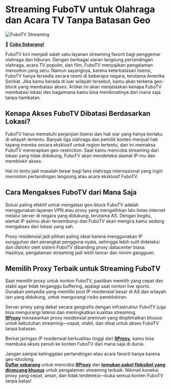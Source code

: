 # Streaming FuboTV untuk Olahraga dan Acara TV Tanpa Batasan Geo

![FuboTV Streaming](https://gamikey.com/wp-content/uploads/2022/07/fuboTV-2.0.jpg.webp)

🌱 **[Coba Sekarang!](https://9proxyofficial.short.gy/github-pricing-nathan275)**

FuboTV kini menjadi salah satu layanan streaming favorit bagi penggemar olahraga dan hiburan. Dengan berbagai siaran langsung pertandingan olahraga, acara TV populer, dan film, FuboTV menyajikan pengalaman menonton yang seru. Namun sayangnya, karena keterbatasan lisensi, FuboTV hanya tersedia secara resmi di beberapa negara, terutama Amerika Serikat. Jika kamu berada di luar wilayah tersebut, kamu akan terkena geo-block yang membatasi akses. Artikel ini akan menjelaskan kenapa FuboTV membatasi lokasi dan bagaimana kamu bisa menikmatinya dari mana saja tanpa hambatan.

## Kenapa Akses FuboTV Dibatasi Berdasarkan Lokasi?

FuboTV harus mematuhi perjanjian lisensi dan hak siar yang hanya berlaku di wilayah tertentu. Banyak liga olahraga dan pemilik konten menjual hak tayang mereka secara eksklusif untuk region tertentu, dan ini memaksa FuboTV menerapkan geo-restriction. Saat kamu mencoba streaming dari lokasi yang tidak didukung, FuboTV akan mendeteksi alamat IP-mu dan memblokir akses.

Hal ini tentu jadi masalah besar bagi fans olahraga internasional yang ingin menonton pertandingan langsung atau acara eksklusif FuboTV.

## Cara Mengakses FuboTV dari Mana Saja

Solusi paling efektif untuk mengatasi geo-block FuboTV adalah menggunakan layanan VPN atau proxy yang mengalihkan lalu lintas internet melalui server di negara yang didukung, terutama AS. Dengan begitu, alamat IP aslimu akan tersembunyi dan FuboTV akan mengira kamu sedang mengakses dari lokasi yang sah.

Proxy residensial jadi pilihan paling ideal karena menggunakan IP sungguhan dari perangkat pengguna nyata, sehingga lebih sulit dideteksi dan diblokir oleh sistem FuboTV dibanding proxy datacenter biasa. Hasilnya, pengalaman streaming jadi lebih lancar dan minim gangguan.

## Memilih Proxy Terbaik untuk Streaming FuboTV

Saat memilih proxy untuk nonton FuboTV, pastikan memilih yang cepat dan stabil agar tidak terganggu buffering, apalagi saat nonton live sports. Gunakan penyedia yang memiliki pool IP residensial besar di AS dan wilayah lain yang didukung, untuk mengurangi risiko pemblokiran.

Server proxy yang dekat secara geografis dengan infrastruktur FuboTV juga bisa mengurangi latensi dan meningkatkan kualitas streaming.  
**[9Proxy](https://9proxyofficial.short.gy/github-homepage-nathan275)** menawarkan proxy residensial premium yang dioptimalkan khusus untuk kebutuhan streaming—cepat, stabil, dan ideal untuk akses FuboTV tanpa batasan.

Berkat jaringan IP residensial berkualitas tinggi dari **[9Proxy](https://9proxyofficial.short.gy/github-homepage-nathan275)**, kamu bisa membuka akses penuh ke konten FuboTV dari mana saja di dunia.

Jangan sampai ketinggalan pertandingan atau acara favorit hanya karena geo-blocking.  
**[Daftar sekarang](https://9proxyofficial.short.gy/github-pricing-nathan275)** untuk mencoba **[9Proxy](https://9proxyofficial.short.gy/github-homepage-nathan275)** dan **[temukan paket fleksibel yang dirancang khusus](https://9proxyofficial.short.gy/github-pricing-nathan275)** untuk pengalaman streaming terbaik. Nikmati koneksi proxy yang cepat, aman, dan tidak terdeteksi—buka semua konten FuboTV tanpa batas!
